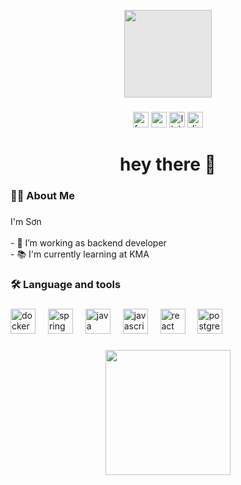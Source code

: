 <img align="center" height="140" fetchpriority="high" loading="auto" style="
  display: block;
  -webkit-user-select: none;
  margin: auto;
  cursor: zoom-in;
  background-color: hsl(0, 0%, 90%);
" src="https://i.pinimg.com/originals/ed/ec/57/edec57b70e496d6310c0ba533909acb2.gif"  />

###

<div align="center">
  <img src="https://img.shields.io/static/v1?message=Facebook&logo=facebook&label=&color=1877F2&logoColor=white&labelColor=&style=for-the-badge" height="25" alt="facebook logo"  />
  <img src="https://img.shields.io/static/v1?message=Gmail&logo=gmail&label=&color=D14836&logoColor=white&labelColor=&style=for-the-badge" height="25" alt="gmail logo"  />
  <img src="https://img.shields.io/static/v1?message=LinkedIn&logo=linkedin&label=&color=0077B5&logoColor=white&labelColor=&style=for-the-badge" height="25" alt="linkedin logo"  />
  <img src="https://img.shields.io/static/v1?message=Discord&logo=discord&label=&color=7289DA&logoColor=white&labelColor=&style=for-the-badge" height="25" alt="discord logo"  />
</div>

###

<h1 align="center">hey there 👋</h1>

###

<h3 align="left">👩‍💻  About Me</h3>

###

<p align="left">I'm Sơn<br><br>- 🔭 I’m working as backend developer <br>- 📚 I'm currently learning at KMA</p>

###

<h3 align="left">🛠 Language and tools</h3>

###

<div align="left">
  <img src="https://cdn.jsdelivr.net/gh/devicons/devicon/icons/docker/docker-plain-wordmark.svg" height="40" alt="docker logo"  />
  <img width="12" />
  <img src="https://cdn.jsdelivr.net/gh/devicons/devicon/icons/spring/spring-original.svg" height="40" alt="spring logo"  />
  <img width="12" />
  <img src="https://cdn.jsdelivr.net/gh/devicons/devicon/icons/java/java-original.svg" height="40" alt="java logo"  />
  <img width="12" />
  <img src="https://cdn.jsdelivr.net/gh/devicons/devicon/icons/javascript/javascript-original.svg" height="40" alt="javascript logo"  />
  <img width="12" />
  <img src="https://cdn.jsdelivr.net/gh/devicons/devicon/icons/react/react-original.svg" height="40" alt="react logo"  />
  <img width="12" />
  <img src="https://cdn.jsdelivr.net/gh/devicons/devicon/icons/postgresql/postgresql-original.svg" height="40" alt="postgresql logo"  />
</div>

###
<!--
<h3 align="left">🔥   My Stats :</h3>
<div align="center">
  <img src="https://streak-stats.demolab.com?user=maurodeso&locale=en&mode=daily&theme=dark&hide_border=false&border_radius=5&order=3" height="220" alt="streak graph"  fetchpriority="high" loading="auto" />
</div>
-->
###
<!--
<img src="https://raw.githubusercontent.com/maurodesouza/maurodesouza/output/snake.svg" alt="Snake animation" />
-->

<div align="center">
  <img height="200" src="https://i.pinimg.com/originals/b0/06/7a/b0067ade5e832d2aefec8ee9bda50fdc.gif"  />
</div>

###
